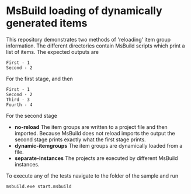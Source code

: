# MsBuild loading of dynamically generated items

This repository demonstrates two methods of 'reloading' item group information. The different directories contain MsBuild
scripts which print a list of items. The expected outputs are

    First - 1
    Second - 2

For the first stage, and then

    First - 1
    Second - 2
    Third - 3
    Fourth - 4

For the second stage

* **no-reload** The item groups are written to a project file and then imported. Because MsBuild does not reload imports
  the output the second stage prints exactly what the first stage prints.
* **dynamic-itemgroups** The item groups are dynamically loaded from a file.
* **separate-instances** The projects are executed by different MsBuild instances.

To execute any of the tests navigate to the folder of the sample and run

    msbuild.exe start.msbuild
